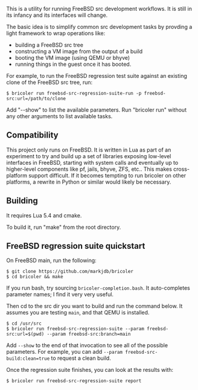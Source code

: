 This is a utility for running FreeBSD src development workflows.  It is still
in its infancy and its interfaces will change.

The basic idea is to simplify common src development tasks by provding a light
framework to wrap operations like:
- building a FreeBSD src tree
- constructing a VM image from the output of a build
- booting the VM image (using QEMU or bhyve)
- running things in the guest once it has booted.

For example, to run the FreeBSD regression test suite against an existing clone
of the FreeBSD src tree, run:

```
$ bricoler run freebsd-src-regression-suite-run -p freebsd-src:url=/path/to/clone
```

Add "--show" to list the available parameters.  Run "bricoler run" without any
other arguments to list available tasks.

## Compatibility

This project only runs on FreeBSD.  It is written in Lua as part of an experiment
to try and build up a set of libraries exposing low-level interfaces in FreeBSD,
starting with system calls and eventually up to higher-level components like
pf, jails, bhyve, ZFS, etc..  This makes cross-platform support difficult.  If
it becomes tempting to run bricoler on other platforms, a rewrite in Python or
similar would likely be necessary.

## Building

It requires Lua 5.4 and cmake.

To build it, run "make" from the root directory.

## FreeBSD regression suite quickstart

On FreeBSD main, run the following:

```
$ git clone https://github.com/markjdb/bricoler
$ cd bricoler && make
```

If you run bash, try sourcing `bricoler-completion.bash`.
It auto-completes parameter names; I find it very very useful.

Then cd to the src dir you want to build and run the command below.
It assumes you are testing `main`, and that QEMU is installed.

```
$ cd /usr/src
$ bricoler run freebsd-src-regression-suite --param freebsd-src:url=$(pwd) --param freebsd-src:branch=main
```

Add `--show` to the end of that invocation to see all of the possible parameters.
For example, you can add `--param freebsd-src-build:clean=true` to request a clean build.

Once the regression suite finishes, you can look at the results with:

```
$ bricoler run freebsd-src-regression-suite report
```
